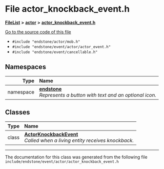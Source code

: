 

# File actor\_knockback\_event.h



[**FileList**](files.md) **>** [**actor**](dir_621c26b5fd4198aba66e7e31570ce44a.md) **>** [**actor\_knockback\_event.h**](actor__knockback__event_8h.md)

[Go to the source code of this file](actor__knockback__event_8h_source.md)



* `#include "endstone/actor/mob.h"`
* `#include "endstone/event/actor/actor_event.h"`
* `#include "endstone/event/cancellable.h"`













## Namespaces

| Type | Name |
| ---: | :--- |
| namespace | [**endstone**](namespaceendstone.md) <br>_Represents a button with text and an optional icon._  |


## Classes

| Type | Name |
| ---: | :--- |
| class | [**ActorKnockbackEvent**](classendstone_1_1ActorKnockbackEvent.md) <br>_Called when a living entity receives knockback._  |



















































------------------------------
The documentation for this class was generated from the following file `include/endstone/event/actor/actor_knockback_event.h`

